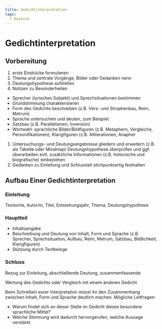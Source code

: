 ```yaml
---
title: Gedichtinterpretation
tags:
  - Deutsch
---
```

# Gedichtinterpretation

## Vorbereitung

1. erste Eindrücke formulieren
2. Thema und zentrale Vorgänge, Bilder oder Gedanken nenn
3. Deutungshypothese aufstellen
4. Notizen zu Besonderheiten
- Sprecher (lyrisches Subjekt) und Sprechsituationen bestimmen
- Grundstimmung charakterisieren
- Form des Gedichts beschreiben (z.B. Vers- und Strophenbau, Reim, Metrum)
- Sprache untersuchen und deuten, zum Beispiel:
- Satzbau (z.B. Parallelismen, Inversion)
- Wortwahl: sprachliche Bilder/Bildfiguren (z.B. Metaphern, Vergleiche, Personifikationen); Klangfiguren (z.B. Alliterationen, Anapher
1. Untersuchungs- und Deutungsergebnisse gliedern und erweitern (z.B. als Tabelle oder Mindmap) Deutungshypothese überprüfen und ggf. überarbeiten evtl. zusätzliche Informationen (z.B. historische und biografische) einbeziehen
2. Gedanken zu Einleitung und Schlussteil stichpunktartig festhalten

## Aufbau Einer Gedichtinterpretation

### Einleitung

Textsorte, Autor/in, Titel, Entstehungsjahr, Thema; Deutungshypothese

### Hauptteil

- Inhaltsangabe
- Beschreibung und Deutung von Inhalt, Form und Sprache (z.B. Sprecher, Sprechsituation, Aufbau, Reim, Metrum, Satzbau, Bildlichkeit, Klangfiguren)
- Stützung durch Textbelege

### Schluss

Bezug zur Einleitung, abschließende Deutung, zusammenfassende

Wertung des Gedichts oder Vergleich mit einem anderen Gedicht

Beim Schreiben eurer Interpretation müsst ihr den Zusammenhang zwischen Inhalt, Form und Sprache deutlich machen. Mögliche Leitfragen:

- Warum findet sich an dieser Stelle im Gedicht dieses besondere sprachliche Mittel?
- Welche Stimmung wird dadurch hervorgerufen, welche Aussage verstärkt